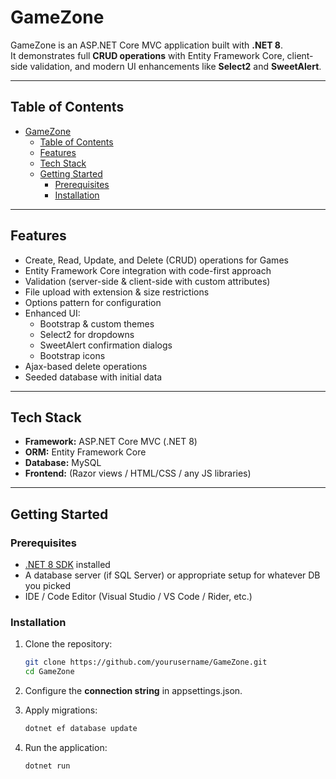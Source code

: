 # GameZone

GameZone is an ASP.NET Core MVC application built with **.NET 8**.  
It demonstrates full **CRUD operations** with Entity Framework Core, client-side validation, and modern UI enhancements like **Select2** and **SweetAlert**.

---

## Table of Contents

- [GameZone](#gamezone)
  - [Table of Contents](#table-of-contents)
  - [Features](#features)
  - [Tech Stack](#tech-stack)
  - [Getting Started](#getting-started)
    - [Prerequisites](#prerequisites)
    - [Installation](#installation)

---

## Features

- Create, Read, Update, and Delete (CRUD) operations for Games
- Entity Framework Core integration with code-first approach
- Validation (server-side & client-side with custom attributes)
- File upload with extension & size restrictions
- Options pattern for configuration
- Enhanced UI:
  - Bootstrap & custom themes
  - Select2 for dropdowns
  - SweetAlert confirmation dialogs
  - Bootstrap icons
- Ajax-based delete operations
- Seeded database with initial data

---

## Tech Stack

- **Framework:** ASP.NET Core MVC (.NET 8)  
- **ORM:** Entity Framework Core  
- **Database:** MySQL
- **Frontend:** (Razor views / HTML/CSS / any JS libraries)  

---

## Getting Started

### Prerequisites

- [.NET 8 SDK](https://dotnet.microsoft.com/download/dotnet/8.0) installed  
- A database server (if SQL Server) or appropriate setup for whatever DB you picked  
- IDE / Code Editor (Visual Studio / VS Code / Rider, etc.)

### Installation

1. Clone the repository:

   ```bash
   git clone https://github.com/yourusername/GameZone.git
   cd GameZone
   ```

2. Configure the **connection string** in appsettings.json.
3. Apply migrations:

   ```bash
   dotnet ef database update
   ```

4. Run the application:

    ```bash
    dotnet run
    ```
